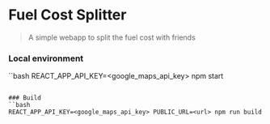 # Fuel Cost Splitter

> A simple webapp to split the fuel cost with friends


### Local environment
``bash
REACT_APP_API_KEY=<google_maps_api_key> npm start

```

### Build
``bash
REACT_APP_API_KEY=<google_maps_api_key> PUBLIC_URL=<url> npm run build

```
